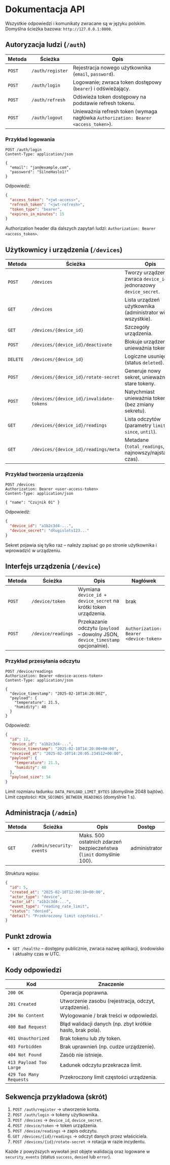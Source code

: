 # Dokumentacja API

Wszystkie odpowiedzi i komunikaty zwracane są w języku polskim. Domyślna ścieżka bazowa: `http://127.0.0.1:8000`.

## Autoryzacja ludzi (`/auth`)

| Metoda | Ścieżka | Opis |
| --- | --- | --- |
| `POST` | `/auth/register` | Rejestracja nowego użytkownika (`email`, `password`). |
| `POST` | `/auth/login` | Logowanie; zwraca token dostępowy (`bearer`) i odświeżający. |
| `POST` | `/auth/refresh` | Odświeża token dostępowy na podstawie refresh tokenu. |
| `POST` | `/auth/logout` | Unieważnia refresh token (wymaga nagłówka `Authorization: Bearer <access_token>`). |

### Przykład logowania

```http
POST /auth/login
Content-Type: application/json

{
  "email": "jan@example.com",
  "password": "SilneHaslo1!"
}
```

Odpowiedź:

```json
{
  "access_token": "<jwt-access>",
  "refresh_token": "<jwt-refresh>",
  "token_type": "bearer",
  "expires_in_minutes": 15
}
```

Authorization header dla dalszych zapytań ludzi: `Authorization: Bearer <access_token>`.

## Użytkownicy i urządzenia (`/devices`)

| Metoda | Ścieżka | Opis | Dostęp |
| --- | --- | --- | --- |
| `POST` | `/devices` | Tworzy urządzenie, zwraca `device_id` i jednorazowy `device_secret`. | właściciel |
| `GET` | `/devices` | Lista urządzeń użytkownika (administrator widzi wszystkie). | user/admin |
| `GET` | `/devices/{device_id}` | Szczegóły urządzenia. | właściciel / admin |
| `POST` | `/devices/{device_id}/deactivate` | Blokuje urządzenie i unieważnia tokeny. | właściciel / admin |
| `DELETE` | `/devices/{device_id}` | Logiczne usunięcie (status `deleted`). | właściciel / admin |
| `POST` | `/devices/{device_id}/rotate-secret` | Generuje nowy sekret, unieważnia stare tokeny. | właściciel / admin |
| `POST` | `/devices/{device_id}/invalidate-tokens` | Natychmiast unieważnia tokeny (bez zmiany sekretu). | właściciel / admin |
| `GET` | `/devices/{device_id}/readings` | Lista odczytów (parametry `limit`, `since`, `until`). | właściciel / admin |
| `GET` | `/devices/{device_id}/readings/meta` | Metadane (`total_readings`, najnowszy/najstarszy czas). | właściciel / admin |

### Przykład tworzenia urządzenia

```http
POST /devices
Authorization: Bearer <user-access-token>
Content-Type: application/json

{ "name": "Czujnik 01" }
```

Odpowiedź:

```json
{
  "device_id": "a1b2c3d4-...",
  "device_secret": "długislots123..."
}
```

Sekret pojawia się tylko raz – należy zapisać go po stronie użytkownika i wprowadzić w urządzeniu.

## Interfejs urządzenia (`/device`)

| Metoda | Ścieżka | Opis | Nagłówek |
| --- | --- | --- | --- |
| `POST` | `/device/token` | Wymiana `device_id + device_secret` na krótki token urządzenia. | brak |
| `POST` | `/device/readings` | Przekazanie odczytu (`payload` – dowolny JSON, `device_timestamp` opcjonalnie). | `Authorization: Bearer <device-token>` |

### Przykład przesyłania odczytu

```http
POST /device/readings
Authorization: Bearer <device-access-token>
Content-Type: application/json

{
  "device_timestamp": "2025-02-10T14:20:00Z",
  "payload": {
    "temperature": 21.5,
    "humidity": 40
  }
}
```

Odpowiedź:

```json
{
  "id": 12,
  "device_id": "a1b2c3d4-...",
  "device_timestamp": "2025-02-10T14:20:00+00:00",
  "received_at": "2025-02-10T14:20:05.234512+00:00",
  "payload": {
    "temperature": 21.5,
    "humidity": 40
  },
  "payload_size": 54
}
```

Limit rozmiaru ładunku: `DATA_PAYLOAD_LIMIT_BYTES` (domyślnie 2048 bajtów). Limit częstości: `MIN_SECONDS_BETWEEN_READINGS` (domyślnie 1 s).

## Administracja (`/admin`)

| Metoda | Ścieżka | Opis | Dostęp |
| --- | --- | --- | --- |
| `GET` | `/admin/security-events` | Maks. 500 ostatnich zdarzeń bezpieczeństwa (`limit` domyślnie 100). | administrator |

Struktura wpisu:

```json
{
  "id": 5,
  "created_at": "2025-02-10T12:00:10+00:00",
  "actor_type": "device",
  "actor_id": "a1b2c3d4-...",
  "event_type": "reading_rate_limit",
  "status": "denied",
  "detail": "Przekroczony limit częstości."
}
```

## Punkt zdrowia

- `GET /healthz` – dostępny publicznie, zwraca nazwę aplikacji, środowisko i aktualny czas w UTC.

## Kody odpowiedzi

| Kod | Znaczenie |
| --- | --- |
| `200 OK` | Operacja poprawna. |
| `201 Created` | Utworzenie zasobu (rejestracja, odczyt, urządzenie). |
| `204 No Content` | Wylogowanie / brak treści w odpowiedzi. |
| `400 Bad Request` | Błąd walidacji danych (np. zbyt krótkie hasło, brak pola). |
| `401 Unauthorized` | Brak tokenu lub zły token. |
| `403 Forbidden` | Brak uprawnień (np. cudze urządzenie). |
| `404 Not Found` | Zasób nie istnieje. |
| `413 Payload Too Large` | Ładunek odczytu przekracza limit. |
| `429 Too Many Requests` | Przekroczony limit częstości urządzenia. |

## Sekwencja przykładowa (skrót)

1. `POST /auth/register` → utworzenie konta.
2. `POST /auth/login` → tokeny użytkownika.
3. `POST /devices` → `device_id`, `device_secret`.
4. `POST /device/token` → token urządzenia.
5. `POST /device/readings` → zapis odczytu.
6. `GET /devices/{id}/readings` → odczyt danych przez właściciela.
7. `POST /devices/{id}/rotate-secret` → rotacja w razie incydentu.

Każde z powyższych wywołań jest objęte walidacją oraz logowane w `security_events` (status `success`, `denied` lub `error`).
